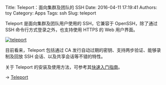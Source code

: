 Title: Teleport：面向集群及团队的 SSH
Date: 2016-04-11 17:19:41
Authors: toy
Category: Apps
Tags: ssh
Slug: teleport

Teleport 是面向集群及团队用户使用的 SSH，它兼容于 OpenSSH，除了通过 SSH 命令行方式登录之外，也支持使用 HTTPS 的 Web 用户界面。

<!-- PELICAN_END_SUMMARY -->

[![teleport]({filename}/images/teleport.thumb.png)]({filename}/images/teleport.png)

目前看来，Teleport 包括通过 CA 发行自动过期的密钥、支持两步验证、能够录制及回放 SSH 会话、以及共享会话等不错的特性。

关于 Teleport 的安装及使用方法，可参考其[快速入门指南][q]。

&rarr; [Teleport](http://gravitational.com/teleport/)

[q]: http://gravitational.com/teleport/docs/quickstart/
